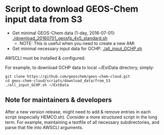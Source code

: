 # Script to download GEOS-Chem input data from S3

- Get minimal GEOS-Chem data (1-day, 2016-07-01): [./download_20160701_geosfp_4x5_standard.sh](./download_20160701_geosfp_4x5_standard.sh)
    - NOTE: This is useful when you need to create a new AMI
- Get minimal necessary input data for GCHP: [./all_input_GCHP.sh](./all_input_GCHP.sh)


AWSCLI must be installed & configured.

For example, to download GCHP data to local ~/ExtData directory, simply:

    git clone https://github.com/geoschem/geos-chem-cloud.git
    cd geos-chem-cloud/scripts/download_data/from_S3
    ./all_input_GCHP.sh ~/ExtData

## Note for maintainers & developers

After a new version release, might need to add & remove entries in each script (especially HEMCO.sh). Consider a more structured script in the long term. For example, maintaining a textfile of all necessary subdirectories, and parse that file into AWSCLI arguments.
